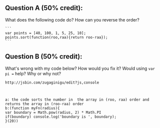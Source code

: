 ## Question A (50% credit): 

What does the following code do?  How can you reverse the order?

    ```
    var points = [40, 100, 1, 5, 25, 10];
    points.sort(function(roo,raa){return roo-raa});
    ```

## Question B (50% credit): 

What's wrong with my code below?  How would you fix it?  Would using `var pi =` help? Why or why not?

    http://jsbin.com/zugaginigu/edit?js,console
    


    a: the code sorts the number in  the array in (roo, raa) order and returns the array in (roo-raa) order
    b:(function myFn(radius){
    var boundary = Math.pow(radius, 2) * Math.PI
    if(boundary) console.log('boundary is ', boundary);
    }(20))
